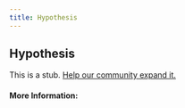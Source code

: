 ```yaml
---
title: Hypothesis
---
```


## Hypothesis

This is a stub. [Help our community expand it.](https://github.com/freeCodeCamp/guide-articles/tree/master/articles/Math/Statistics/Hypothesis/index.md)

<!-- The article goes here, in GitHub-flavored Markdown. Feel free to add YouTube videos, images, and CodePen/JSBin embeds  -->

#### More Information:
<!-- Please add any articles you think might be helpful to read before writing the article -->


